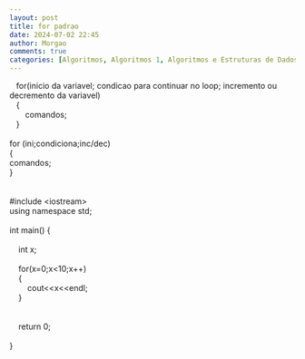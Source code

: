 ```yaml
---
layout: post
title: for padrao
date: 2024-07-02 22:45
author: Morgao
comments: true
categories: [Algoritmos, Algoritmos 1, Algoritmos e Estruturas de Dados, beecrowd, Linguagem C, Programação]
---
```

&nbsp;&nbsp; for(inicio da variavel; condicao para continuar no loop; incremento ou decremento da variavel)<br />&nbsp;&nbsp; {<br />&nbsp;&nbsp; &nbsp;&nbsp;&nbsp; comandos;<br />&nbsp;&nbsp; }<br />
<br />
for (ini;condiciona;inc/dec)<br />
{<br />comandos;<br />
}<br />
<br />
<br />
#include &lt;iostream&gt;<br />using namespace std;<br /><br />int main() {&nbsp;&nbsp; <br /><br />&nbsp;&nbsp;&nbsp; int x;<br />&nbsp;&nbsp;&nbsp; <br />&nbsp;&nbsp;&nbsp; for(x=0;x&lt;10;x++)<br />&nbsp;&nbsp;&nbsp; {<br />&nbsp;&nbsp;&nbsp; &nbsp;&nbsp;&nbsp; cout&lt;&lt;x&lt;&lt;endl;<br />&nbsp;&nbsp;&nbsp; }<br />&nbsp;&nbsp;&nbsp; <br />&nbsp;&nbsp;&nbsp; <br />&nbsp;&nbsp;&nbsp; return 0;<br /><br />}

